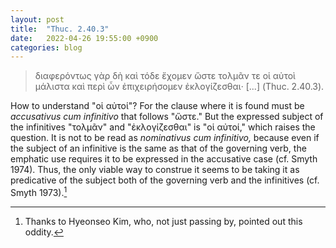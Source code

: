 ```yaml
---
layout: post
title:  "Thuc. 2.40.3"
date:   2022-04-26 19:55:00 +0900
categories: blog
---
```

> διαφερόντως γὰρ δὴ καὶ τόδε ἔχομεν ὥστε τολμᾶν τε οἱ αὐτοὶ μάλιστα καὶ περὶ ὧν ἐπιχειρήσομεν ἐκλογίζεσθαι· [...] (Thuc. 2.40.3).

How to understand "οἱ αὐτοί"? For the clause where it is found must be *accusativus cum infinitivo* that follows "ὥστε." But the expressed subject of the infinitives "τολμᾶν" and "ἐκλογίζεσθαι" is "οἱ αὐτοί," which raises the question. It is not to be read as *nominativus cum infinitivo,* because even if the subject of an infinitive is the same as that of the governing verb, the emphatic use requires it to be expressed in the accusative case (cf. Smyth 1974). Thus, the only viable way to construe it seems to be taking it as predicative of the subject both of the governing verb and the infinitives (cf. Smyth 1973).[^1]

[^1]: Thanks to Hyeonseo Kim, who, not just passing by, pointed out this oddity.